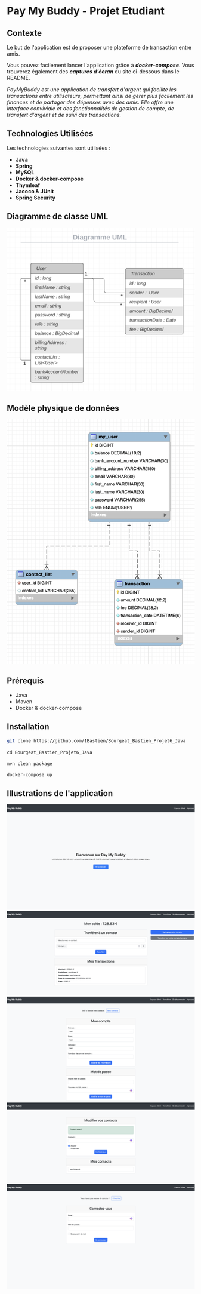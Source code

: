 # Pay My Buddy - Projet Etudiant

## Contexte

Le but de l'application est de proposer une plateforme de transaction entre amis.

Vous pouvez facilement lancer l'application grâce à ***docker-compose***.
Vous trouverez également des ***captures d'écran*** du site ci-dessous dans le README.

*PayMyBuddy est une application de transfert d'argent qui facilite les transactions entre utilisateurs, permettant ainsi de gérer plus facilement les finances et de partager des dépenses avec des amis. 
Elle offre une interface conviviale et des fonctionnalités de gestion de compte, de transfert d'argent et de suivi des transactions.*

## Technologies Utilisées

Les technologies suivantes sont utilisées :

- **Java**
- **Spring**
- **MySQL**
- **Docker & docker-compose**
- **Thymleaf**
- **Jacoco & JUnit**
- **Spring Security**

## Diagramme de classe UML 

![Diagramme de classe UML](/ressources/Diagramme-UML.png)


## Modèle physique de données

![Modèle physique de données](/ressources/MPD.png)

## Prérequis

- Java
- Maven
- Docker & docker-compose

## Installation

```bash
git clone https://github.com/1Bastien/Bourgeat_Bastien_Projet6_Java
```
```
cd Bourgeat_Bastien_Projet6_Java
```
```
mvn clean package
```
```
docker-compose up
```

## Illustrations de l'application

![home_page](/images/home_page.png)
![transfer](/images/transfer.png)
![account](/images/account.png)
![contact](/images/contact.png)
![login](/images/login.png)
